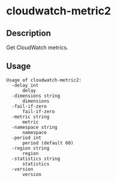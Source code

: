 # cloudwatch-metric2

## Description

Get CloudWatch metrics.

## Usage

```
Usage of cloudwatch-metric2:
  -delay int
      delay
  -dimensions string
      dimensions
  -fail-if-zero
      fail-if-zero
  -metric string
      metric
  -namespace string
      namespace
  -period int
      period (default 60)
  -region string
      region
  -statistics string
      statistics
  -version
      version
```
